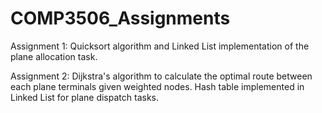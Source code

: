 # COMP3506_Assignments

Assignment 1: Quicksort algorithm and Linked List implementation of the plane allocation task.

Assignment 2: Dijkstra's algorithm to calculate the optimal route between each plane terminals given weighted nodes. Hash table implemented in Linked List for plane dispatch tasks. 
